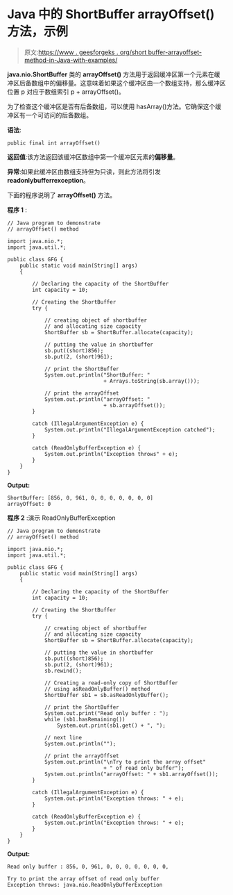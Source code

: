 # Java 中的 ShortBuffer arrayOffset()方法，示例

> 原文:[https://www . geesforgeks . org/short buffer-arrayoffset-method-in-Java-with-examples/](https://www.geeksforgeeks.org/shortbuffer-arrayoffset-method-in-java-with-examples/)

**java.nio.ShortBuffer** 类的 **arrayOffset()** 方法用于返回缓冲区第一个元素在缓冲区后备数组中的偏移量。这意味着如果这个缓冲区由一个数组支持，那么缓冲区位置 p 对应于数组索引 p + arrayOffset()。

为了检查这个缓冲区是否有后备数组，可以使用 hasArray()方法。它确保这个缓冲区有一个可访问的后备数组。

**语法**:

```
public final int arrayOffset()
```

**返回值**:该方法返回该缓冲区数组中第一个缓冲区元素的**偏移量**。

**异常**:如果此缓冲区由数组支持但为只读，则此方法将引发**readonlybufferrexception**。

下面的程序说明了 **arrayOffset()** 方法。

**程序 1** :

```
// Java program to demonstrate
// arrayOffset() method

import java.nio.*;
import java.util.*;

public class GFG {
    public static void main(String[] args)
    {

        // Declaring the capacity of the ShortBuffer
        int capacity = 10;

        // Creating the ShortBuffer
        try {

            // creating object of shortbuffer
            // and allocating size capacity
            ShortBuffer sb = ShortBuffer.allocate(capacity);

            // putting the value in shortbuffer
            sb.put((short)856);
            sb.put(2, (short)961);

            // print the ShortBuffer
            System.out.println("ShortBuffer: "
                               + Arrays.toString(sb.array()));

            // print the arrayOffset
            System.out.println("arrayOffset: "
                               + sb.arrayOffset());
        }

        catch (IllegalArgumentException e) {
            System.out.println("IllegalArgumentException catched");
        }

        catch (ReadOnlyBufferException e) {
            System.out.println("Exception throws" + e);
        }
    }
}
```

**Output:**

```
ShortBuffer: [856, 0, 961, 0, 0, 0, 0, 0, 0, 0]
arrayOffset: 0

```

**程序 2** :演示 ReadOnlyBufferException

```
// Java program to demonstrate
// arrayOffset() method

import java.nio.*;
import java.util.*;

public class GFG {
    public static void main(String[] args)
    {

        // Declaring the capacity of the ShortBuffer
        int capacity = 10;

        // Creating the ShortBuffer
        try {

            // creating object of shortbuffer
            // and allocating size capacity
            ShortBuffer sb = ShortBuffer.allocate(capacity);

            // putting the value in shortbuffer
            sb.put((short)856);
            sb.put(2, (short)961);
            sb.rewind();

            // Creating a read-only copy of ShortBuffer
            // using asReadOnlyBuffer() method
            ShortBuffer sb1 = sb.asReadOnlyBuffer();

            // print the ShortBuffer
            System.out.print("Read only buffer : ");
            while (sb1.hasRemaining())
                System.out.print(sb1.get() + ", ");

            // next line
            System.out.println("");

            // print the arrayOffset
            System.out.println("\nTry to print the array offset"
                               + " of read only buffer");
            System.out.println("arrayOffset: " + sb1.arrayOffset());
        }

        catch (IllegalArgumentException e) {
            System.out.println("Exception throws: " + e);
        }

        catch (ReadOnlyBufferException e) {
            System.out.println("Exception throws: " + e);
        }
    }
}
```

**Output:**

```
Read only buffer : 856, 0, 961, 0, 0, 0, 0, 0, 0, 0, 

Try to print the array offset of read only buffer
Exception throws: java.nio.ReadOnlyBufferException

```